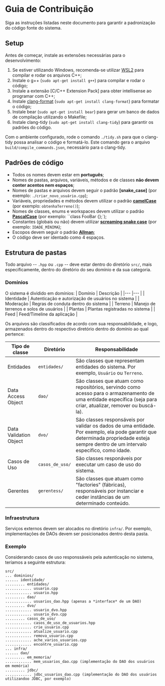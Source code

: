 # Guia de Contribuição

Siga as instruções listadas neste documento para garantir a padronização do código fonte do sistema.

## Setup
Antes de começar, instale as extensões necessárias para o desenvolvimento:  
1. Se estiver utilizando Windows, recomenda-se utilizar [WSL2] para compilar e rodar os arquivos C++;
2. Instale o g++ (`sudo apt-get install g++`) para compilar e rodar o código;
3. Instale a extensão [C/C++ Extension Pack] para obter intellisense ao programar com C++;
4. Instale [clang-format] (`sudo apt-get install clang-format`) para formatar o código;
5. Instale bear (`sudo apt-get install bear`) para gerar um banco de dados de compilação utilizando o Makefile;
6. Instale clang-tidy (`sudo apt-get install clang-tidy`) para garantir os padrões do código.

Com o ambiente configurado, rode o comando `./tidy.sh` para que o clang-tidy possa analisar o código e formatá-lo.
Este comando gera o arquivo `build/compile_commands.json`, necessário para o clang-tidy.

[WSL2]: https://learn.microsoft.com/pt-br/windows/wsl/install
[C/C++ Extension `Pack]: https://marketplace.visualstudio.com/items?itemName=ms-vscode.cpptools-extension-pack
[clang-format]: https://terminalroot.com.br/2023/07/formate-seu-codigo-com-clang-format.html

## Padrões de código
- Todos os nomes devem estar em **português**;
- Nomes de pastas, arquivos, variáveis, métodos e de classes **não devem conter acentos nem espaços**;
- Nomes de pastas e arquivos devem seguir o padrão **[snake_case]** (por exemplo: `./criar_novo_usuário.cpp`);
- Variáveis, propriedades e métodos devem utilizar o padrão **[camelCase]** (por exemplo: `obtenhaTerreno()`);
- Nomes de classes, enums e workspaces devem utilizar o padrão **[PascalCase]** (por exemplo: ``class FooBar {};`);
- Constantes (globais ou não) devem utilizar **[screaming snake case]** (por exemplo: `IDADE_MÍNIMA`);
- Escopos devem seguir o padrão **[Allman]**;
- O código deve ser identado como 4 espaços.


[snake case]: https://www.alura.com.br/artigos/convencoes-nomenclatura-camel-pascal-kebab-snake-case#tabela
[screaming snake case]: https://www.alura.com.br/artigos/convencoes-nomenclatura-camel-pascal-kebab-snake-case#tabela
[Allman]: https://en.wikipedia.org/wiki/Indentation_style#Allman_style
[camelCase]: https://www.alura.com.br/artigos/convencoes-nomenclatura-camel-pascal-kebab-snake-case#tabela
[PascalCase]: https://www.alura.com.br/artigos/convencoes-nomenclatura-camel-pascal-kebab-snake-case#tabela

## Estrutura de pastas
Todo arquivo -- `.hpp` ou `.cpp` -- deve estar dentro do diretório `src/`, mais especificamente, dentro
do diretório do seu domínio e da sua categoria.

### Domínios

O sistema é dividido em domínios:
| Domínio       | Descrição                                         |
|---            |---                                                |
| Identidade    | Autenticação e autorização de usuários no sistema |
| Moderação     | Regras de conduta dentro do sistema               |
| Terreno       | Manejo de terrenos e solos de usuários            |
| Plantas       | Plantas registradas no sistema                    |
| Feed          | Feed/Timeline da aplicação                        |

Os arquivos são classificados de acordo com sua responsabilidade, e logo, armazenados dentro do respectivo
diretório dentro do domínio ao qual pertence:

| Tipo de classe    | Diretório | Responsabilidade  |
| ---               | ---       | ---               |
| Entidades                 | `entidades/`      | São classes que representam entidades do sistema. Por exemplo, `Usuário` ou `Terreno`. |
| Data Access Object        | `dao/`            | São classes que atuam como repositórios, servindo como acesso para o armazenamento de uma entidade específica (seja para criar, atualizar, remover ou buscá-la).   |
| Data Validation Object    | `dvo/`            | São classes responsáveis por validar os dados de uma entidade. Por exemplo, ela pode garantir que determinada propriedade esteja sempre dentro de um intervalo específico, como idade. |
| Casos de Uso              | `casos_de_uso/`   | São classes responáveis por executar um caso de uso do sistema. |
| Gerentes                  | `gerentess/`      | São classes que atuam como "factories" (fábricas), responsáveis por instanciar e ceder instâncias de um determinado conteúdo. |

### Infraestrutura
Serviços externos devem ser alocados no diretório `infra/`. Por exemplo, implementações de DAOs devem ser
posicionados dentro desta pasta.

### Exemplo
Considerando casos de uso responssáveis pela autenticação no sistema, teríamos a seguinte estrutura:
```plain
src/
... dominios/
...... identidade/
......... entidades/
............ usuario.cpp
............ usuario.hpp
......... dao/
............ usuarios_dao.hpp (apenas a *interface* de um DAO)
......... dvo/
............ usuario_dvo.hpp
............ usuario_dvo.cpp
......... casos_de_uso/
............ casos_de_uso_de_usuarios.hpp
............ crie_usuario.cpp
............ atualize_usuario.cpp
............ remova_usuario.cpp
............ ache_varios_usuarios.cpp
............ encontre_usuario.cpp
... infra/
...... dao/
......... em_memoria/
............ mem_usuarios_dao.cpp (implementação do DAO dos usuários em memória)
......... jdbc/
............ jdbc_usuarios_dao.cpp (implementação do DAO dos usuários utilizandoo JDBC, por exemplo)
```
